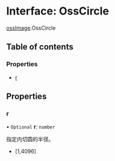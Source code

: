 # Interface: OssCircle

[ossImage](../wiki/ossImage).OssCircle

## Table of contents

### Properties

- [r](../wiki/ossImage.OssCircle#r)

## Properties

### r

• `Optional` **r**: `number`

指定内切圆的半径。
- [1,4096]
